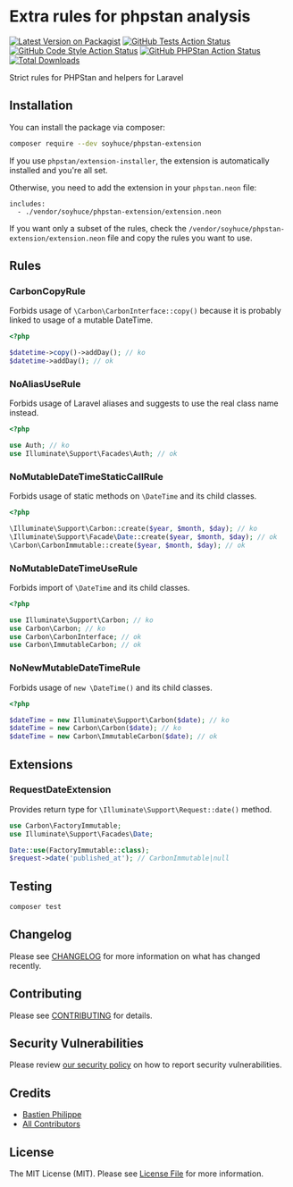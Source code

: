 # Extra rules for phpstan analysis

[![Latest Version on Packagist](https://img.shields.io/packagist/v/soyhuce/phpstan-extension.svg?style=flat-square)](https://packagist.org/packages/soyhuce/phpstan-extension)
[![GitHub Tests Action Status](https://img.shields.io/github/workflow/status/soyhuce/phpstan-extension/run-tests?label=tests)](https://github.com/soyhuce/phpstan-extension/actions?query=workflow%3Arun-tests+branch%3Amain)
[![GitHub Code Style Action Status](https://img.shields.io/github/workflow/status/soyhuce/phpstan-extension/Check%20&%20fix%20styling?label=code%20style)](https://github.com/soyhuce/phpstan-extension/actions?query=workflow%3A"Check+%26+fix+styling"+branch%3Amain)
[![GitHub PHPStan Action Status](https://img.shields.io/github/workflow/status/soyhuce/phpstan-extension/PHPStan?label=phpstan)](https://github.com/soyhuce/phpstan-extension/actions?query=workflow%3APHPStan+branch%3Amain)
[![Total Downloads](https://img.shields.io/packagist/dt/soyhuce/phpstan-extension.svg?style=flat-square)](https://packagist.org/packages/soyhuce/phpstan-extension)

Strict rules for PHPStan and helpers for Laravel

## Installation

You can install the package via composer:

```bash
composer require --dev soyhuce/phpstan-extension
```

If you use `phpstan/extension-installer`, the extension is automatically installed and you're all set.

Otherwise, you need to add the extension in your `phpstan.neon` file:

```neon
includes:
  - ./vendor/soyhuce/phpstan-extension/extension.neon
```

If you want only a subset of the rules, check the `/vendor/soyhuce/phpstan-extension/extension.neon` file and copy the
rules you want to use.

## Rules

### CarbonCopyRule

Forbids usage of `\Carbon\CarbonInterface::copy()` because it is probably linked to usage of a mutable DateTime.

```php
<?php

$datetime->copy()->addDay(); // ko
$datetime->addDay(); // ok
```

### NoAliasUseRule

Forbids usage of Laravel aliases and suggests to use the real class name instead.

```php
<?php

use Auth; // ko
use Illuminate\Support\Facades\Auth; // ok
```

### NoMutableDateTimeStaticCallRule

Forbids usage of static methods on `\DateTime` and its child classes.

```php
<?php

\Illuminate\Support\Carbon::create($year, $month, $day); // ko
\Illuminate\Support\Facade\Date::create($year, $month, $day); // ok
\Carbon\CarbonImmutable::create($year, $month, $day); // ok
```

### NoMutableDateTimeUseRule

Forbids import of `\DateTime` and its child classes.

```php
<?php

use Illuminate\Support\Carbon; // ko
use Carbon\Carbon; // ko
use Carbon\CarbonInterface; // ok
use Carbon\ImmutableCarbon; // ok
```

### NoNewMutableDateTimeRule

Forbids usage of `new \DateTime()` and its child classes.

```php
<?php

$dateTime = new Illuminate\Support\Carbon($date); // ko
$dateTime = new Carbon\Carbon($date); // ko
$dateTime = new Carbon\ImmutableCarbon($date); // ok
```

## Extensions

### RequestDateExtension

Provides return type for `\Illuminate\Support\Request::date()` method.

```php
use Carbon\FactoryImmutable;
use Illuminate\Support\Facades\Date;

Date::use(FactoryImmutable::class);
$request->date('published_at'); // CarbonImmutable|null
```

## Testing

```bash
composer test
```

## Changelog

Please see [CHANGELOG](CHANGELOG.md) for more information on what has changed recently.

## Contributing

Please see [CONTRIBUTING](.github/CONTRIBUTING.md) for details.

## Security Vulnerabilities

Please review [our security policy](../../security/policy) on how to report security vulnerabilities.

## Credits

- [Bastien Philippe](https://github.com/bastien-phi)
- [All Contributors](../../contributors)

## License

The MIT License (MIT). Please see [License File](LICENSE.md) for more information.

